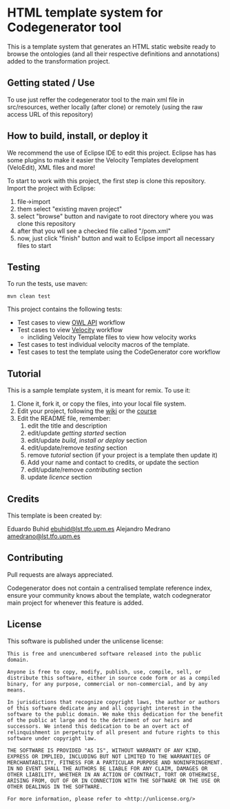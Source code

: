 # HTML template system for Codegenerator tool
This is a template system that generates an HTML static website ready to browse the ontologies (and all their respective definitions and annotations) added to the transformation project.

## Getting stated / Use
To use just reffer the codegenerator tool to the main xml file in src/resources, wether locally (after clone) or remotely (using the raw access URL of this repository)

## How to build, install, or deploy it
We recommend the use of Eclipse IDE to edit this project. 
Eclipse has has some plugins to make it easier the Velocity Templates development (VeloEdit), XML files and more!

To start to work with this project, the first step is clone this repository.
Import the project with Eclipse:
1. file->import
2. them select "existing maven project"
3. select "browse" button and navigate to root directory where you  was clone this repository
4. after that you wll see a checked file called "/pom.xml"
5. now, just click "finish" button and wait to Eclipse import all necessary files to start  

## Testing
To run the tests, use maven:
```
mvn clean test
```
This project contains the following tests:
* Test cases to view [OWL API](https://github.com/owlcs/owlapi/wiki/Documentation) workflow
* Test cases to view [Velocity](http://velocity.apache.org/) workflow
  * incliding Velocity Template files to view how velocity works
* Test cases to test individual velocity macros of the template.
* Test cases to test the template using the CodeGenerator core workflow

## Tutorial
This is a sample template system, it is meant for remix. To use it:
1. Clone it, fork it, or copy the files, into your local file system.
2. Edit your project, following the [wiki](https://gitlab.lst.tfo.upm.es/Activage-madrid-ds/code.generator/wikis/home) or the [course](https://poliformat.upv.es/portal/directtool/4136ab45-e867-4287-ac8e-d5eed63f8307/)
3. Edit the README file, remember:
   1. edit the title and description
   2. edit/update _getting started_ section
   3. edit/update _build, install or deploy_ section
   4. edit/update/remove _testing_ section
   5. remove _tutorial_ section (if your project is a template then update it)
   6. Add your name and contact to credits, or update the section
   7. edit/update/remove _contributing_ section
   8. update _licence_ section

## Credits
This template is been created by:

Eduardo Buhid <ebuhid@lst.tfo.upm.es>
Alejandro Medrano <amedrano@lst.tfo.upm.es>


## Contributing
Pull requests are always appreciated.

Codegenerator does not contain a centralised template reference index, ensure your community knows about the template, watch codegnerator main project for whenever this feature is added.

## License
This software is published under the unlicense license:
```
This is free and unencumbered software released into the public domain.

Anyone is free to copy, modify, publish, use, compile, sell, or
distribute this software, either in source code form or as a compiled
binary, for any purpose, commercial or non-commercial, and by any
means.

In jurisdictions that recognize copyright laws, the author or authors
of this software dedicate any and all copyright interest in the
software to the public domain. We make this dedication for the benefit
of the public at large and to the detriment of our heirs and
successors. We intend this dedication to be an overt act of
relinquishment in perpetuity of all present and future rights to this
software under copyright law.

THE SOFTWARE IS PROVIDED "AS IS", WITHOUT WARRANTY OF ANY KIND,
EXPRESS OR IMPLIED, INCLUDING BUT NOT LIMITED TO THE WARRANTIES OF
MERCHANTABILITY, FITNESS FOR A PARTICULAR PURPOSE AND NONINFRINGEMENT.
IN NO EVENT SHALL THE AUTHORS BE LIABLE FOR ANY CLAIM, DAMAGES OR
OTHER LIABILITY, WHETHER IN AN ACTION OF CONTRACT, TORT OR OTHERWISE,
ARISING FROM, OUT OF OR IN CONNECTION WITH THE SOFTWARE OR THE USE OR
OTHER DEALINGS IN THE SOFTWARE.

For more information, please refer to <http://unlicense.org/>

```